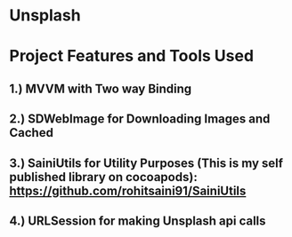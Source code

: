 # Unsplash

# Project Features and Tools Used 

## 1.) MVVM with Two way Binding

## 2.) SDWebImage for Downloading Images and Cached

## 3.) SainiUtils for Utility Purposes (This is my self published library on cocoapods): https://github.com/rohitsaini91/SainiUtils

## 4.) URLSession for making Unsplash api calls



